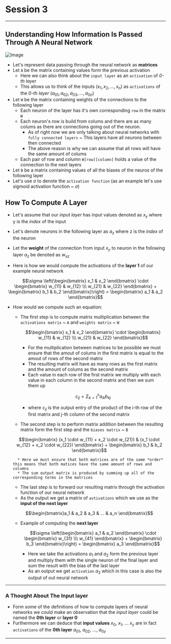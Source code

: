 
# Session 3

--- 

## Understanding How Information Is Passed Through A Neural Network

![Image](./how_neural_networks_work.png)

* Let's represent data passing through the neural network as **matrices**
 * Let `A` be the matrix containing values form the previous activation
    * Here we can also think about the `input layer` as an `activation` of *0-th layer* 
    * This allows us to think of the inputs ($x_1, x_2, ..., x_n$) as `activations` of the *0-th layer* ($a_{01}, a_{02}, a_{03}, ..., a_{0n}$) 
 * Let `W` be the matrix containing weights of the connections to the following layer 
    * Each neuron of the layer has it's own corresponding `row` in the matrix `W`
    * Each neuron's row is build from colums and there are as many colums as there are connections going out of the neuron.
        * As of right now we are only talking about neural networks with `fully connected layers` ~ This layers have all neurons between then connected
        * The above reason is why we can assume that all rows will have the same amount of colums
    * Each pair of row and column `W[row][column]` holds a value of the connection to the next layers
* Let `B` be a matrix containing values of all the biases of the neuros of the following layer 
* Let's use $\sigma$ to denote the `activation function` (as an example let's use sigmoid activation function ~ $\sigma$)

## How To Compute A Layer

* Let's assume that our *input layer* has input values denoted as $x_y$ where y is the *index* of the input 
* Let's denote neurons in the following layer as $a_z$ where z is the *index* of the neuron 
* Let the **weight** of the connection from input $x_y$ to neuron in the following layer $a_z$ be denoted as $w_{xz}$  

* Here is how we would compute the activations of the **layer 1** of our example neural network

$$\sigma \left(\begin{bmatrix} x_1 & x_2 \end{bmatrix} \cdot \begin{bmatrix} w_{11} & w_{12} \\\ w_{21} & w_{22} \end{bmatrix} + \begin{bmatrix} b_1 & b_2 \end{bmatrix}\right) = \begin{bmatrix} a_1 & a_2 \end{bmatrix}$$

* How would we compute such an equation:
    * The first step is to compute matrix multiplication between the `activations matrix` ~ `A` and `weights matrix` ~ `W`

        $$\begin{bmatrix} x_1 & x_2 \end{bmatrix} \cdot \begin{bmatrix} w_{11} & w_{12} \\\ w_{21} & w_{22} \end{bmatrix}$$

        * For the multiplication between matrices to be possible we must ensure that the amout of colums in the first matrix is equal to the amout of rows of the second matrix
        * The resulting matrix will have as many rows as the first matrix and the amount of colums as the second matrix
        * Each value in each row of the first matrix we multiply with each value in each column in the second matrix and then we sum them up

        $$c_{ij} = \Sigma^{n}_{k=1}a_{ik}b_{kj}$$

        * where $c_{ij}$ is the output entry of the product of the i-th row of the first matrix and j-th column of the second matrix
    * The second step is to perform matrix addition between the resulting matrix form the first step and the `biases matrix` ~ `B`

    $$\begin{bmatrix} (x_1 \cdot w_{11} + x_2 \cdot w_{21}) & (x_1 \cdot w_{12} + x_2 \cdot w_{22}) \end{bmatrix} + \begin{bmatrix} b_1 & b_2 \end{bmatrix}$$

        * Here we must ensure that both matrices are of the same *order* this means that both matices have the same amount of rows and columns
        * The sum output matrix is produced by summing up all of the corresponding terms in the matrices
    * The last step is to forward our resulting matrix through the activation function of our neural network
    * As the output we get a matrix of `avtivations` which we use as the **input of the next layer**

    $$\begin{bmatrix}a_1 & a_2 & a_3 & ... & a_n \end{bmatrix}$$

    * Example of computing the **next layer**

       $$\sigma \left(\begin{bmatrix} a_1 & a_2 \end{bmatrix} \cdot \begin{bmatrix} w_{31} \\\ w_{41} \end{bmatrix} + \begin{bmatrix} b_3 \end{bmatrix}\right) = \begin{bmatrix} a_3 \end{bmatrix}$$

       * Here we take the activations $a_1$ and $a_2$ form the previous layer and multiply them with the single neuron of the final layer and sum the result with the bias of the last layer 
       * As an output we get `activation` $a_3$ which in this case is also the output of out neural network
---

### A Thought About The Input layer
* Form some of the definitions of how to compute layers of neural networks we could make an observation that the *input layer* could be named the **0th layer** or **layer 0** 
* Furthermore we can deduce that **input values** $x_0$, $x_1$, ... $x_y$ are in fact `activations` of the **0th layer** $a_{01}$, $a_{02}$, ..., $a_{0y}$
---
